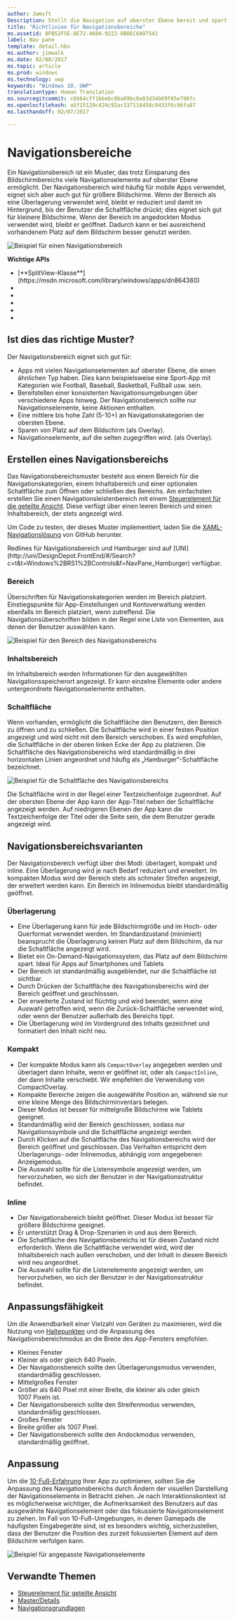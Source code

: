 ```yaml
---
author: Jwmsft
Description: Stellt die Navigation auf oberster Ebene bereit und spart gleichzeitig Platz auf dem Bildschirm.
title: "Richtlinien für Navigationsbereiche"
ms.assetid: 8FB52F5E-8E72-4604-9222-0B0EC6A97541
label: Nav pane
template: detail.hbs
ms.author: jimwalk
ms.date: 02/08/2017
ms.topic: article
ms.prod: windows
ms.technology: uwp
keywords: "Windows 10, UWP"
translationtype: Human Translation
ms.sourcegitcommit: c6b64cff1bbebc8ba69bc6e03d34b69f85e798fc
ms.openlocfilehash: a5f15129c424c92ac537116458c8433f6c96fa87
ms.lasthandoff: 02/07/2017

---
```

# <a name="nav-panes"></a>Navigationsbereiche

<link rel="stylesheet" href="https://az835927.vo.msecnd.net/sites/uwp/Resources/css/custom.css"> 

Ein Navigationsbereich ist ein Muster, das trotz Einsparung des Bildschirmbereichs viele Navigationselemente auf oberster Ebene ermöglicht. Der Navigationsbereich wird häufig für mobile Apps verwendet, eignet sich aber auch gut für größere Bildschirme. Wenn der Bereich als eine Überlagerung verwendet wird, bleibt er reduziert und damit im Hintergrund, bis der Benutzer die Schaltfläche drückt; dies eignet sich gut für kleinere Bildschirme. Wenn der Bereich im angedockten Modus verwendet wird, bleibt er geöffnet. Dadurch kann er bei ausreichend vorhandenem Platz auf dem Bildschirm besser genutzt werden.

![Beispiel für einen Navigationsbereich](images/navHero.png)

<div class="important-apis" >
<b>Wichtige APIs</b><br/>
<ul>
<li>[**SplitView-Klasse**](https://msdn.microsoft.com/library/windows/apps/dn864360)</li>
<li> </li>
<li> </li>
<li> </li>
<li> </li>
<li> </li>
</ul>
</div>


## <a name="is-this-the-right-pattern"></a>Ist dies das richtige Muster?

Der Navigationsbereich eignet sich gut für:

-   Apps mit vielen Navigationselementen auf oberster Ebene, die einen ähnlichen Typ haben. Dies kann beispielsweise eine Sport-App mit Kategorien wie Football, Baseball, Basketball, Fußball usw. sein.
-   Bereitstellen einer konsistenten Navigationsumgebungen über verschiedene Apps hinweg. Der Navigationsbereich sollte nur Navigationselemente, keine Aktionen enthalten.
-   Eine mittlere bis hohe Zahl (5-10+) an Navigationskategorien der obersten Ebene.
-   Sparen von Platz auf dem Bildschirm (als Overlay).
-   Navigationselemente, auf die selten zugegriffen wird. (als Overlay).

## <a name="building-a-nav-pane"></a>Erstellen eines Navigationsbereichs

Das Navigationsbereichsmuster besteht aus einem Bereich für die Navigationskategorien, einem Inhaltsbereich und einer optionalen Schaltfläche zum Öffnen oder schließen des Bereichs. Am einfachsten erstellen Sie einen Navigationsleistenbereich mit einem [Steuerelement für die geteilte Ansicht](split-view.md). Diese verfügt über einen leeren Bereich und einen Inhaltsbereich, der stets angezeigt wird.

Um Code zu testen, der dieses Muster implementiert, laden Sie die [XAML-Navigationslösung](https://github.com/Microsoft/Windows-universal-samples/tree/master/Samples/XamlNavigation) von GitHub herunter.

<div class="microsoft-internal-note">
Redlines für Navigationsbereich und Hamburger sind auf [UNI](http://uni/DesignDepot.FrontEnd/#/Search?c=t&t=Windows%2BRS1%2BControls&f=NavPane_Hamburger) verfügbar.
</div>

### <a name="pane"></a>Bereich

Überschriften für Navigationskategorien werden im Bereich platziert. Einstiegspunkte für App-Einstellungen und Kontoverwaltung werden ebenfalls im Bereich platziert, wenn zutreffend. Die Navigationsüberschriften bilden in der Regel eine Liste von Elementen, aus denen der Benutzer auswählen kann.

![Beispiel für den Bereich des Navigationsbereichs](images/nav_pane_expanded.png)

### <a name="content-area"></a>Inhaltsbereich

Im Inhaltsbereich werden Informationen für den ausgewählten Navigationsspeicherort angezeigt. Er kann einzelne Elemente oder andere untergeordnete Navigationselemente enthalten.

### <a name="button"></a>Schaltfläche

Wenn vorhanden, ermöglicht die Schaltfläche den Benutzern, den Bereich zu öffnen und zu schließen. Die Schaltfläche wird in einer festen Position angezeigt und wird nicht mit dem Bereich verschoben. Es wird empfohlen, die Schaltfläche in der oberen linken Ecke der App zu platzieren. Die Schaltfläche des Navigationsbereichs wird standardmäßig in drei horizontalen Linien angeordnet und häufig als „Hamburger“-Schaltfläche bezeichnet.

![Beispiel für die Schaltfläche des Navigationsbereichs](images/nav_button.png)

Die Schaltfläche wird in der Regel einer Textzeichenfolge zugeordnet. Auf der obersten Ebene der App kann der App-Titel neben der Schaltfläche angezeigt werden. Auf niedrigeren Ebenen der App kann die Textzeichenfolge der Titel oder die Seite sein, die dem Benutzer gerade angezeigt wird.

## <a name="nav-pane-variations"></a>Navigationsbereichsvarianten

Der Navigationsbereich verfügt über drei Modi: überlagert, kompakt und inline. Eine Überlagerung wird je nach Bedarf reduziert und erweitert. Im kompakten Modus wird der Bereich stets als schmaler Streifen angezeigt, der erweitert werden kann. Ein Bereich im Inlinemodus bleibt standardmäßig geöffnet.

### <a name="overlay"></a>Überlagerung

-   Eine Überlagerung kann für jede Bildschirmgröße und im Hoch- oder Querformat verwendet werden. Im Standardzustand (minimiert) beansprucht die Überlagerung keinen Platz auf dem Bildschirm, da nur die Schaltfläche angezeigt wird.
-   Bietet ein On-Demand-Navigationssystem, das Platz auf dem Bildschirm spart. Ideal für Apps auf Smartphones und Tablets
-   Der Bereich ist standardmäßig ausgeblendet, nur die Schaltfläche ist sichtbar.
-   Durch Drücken der Schaltfläche des Navigationsbereichs wird der Bereich geöffnet und geschlossen.
-   Der erweiterte Zustand ist flüchtig und wird beendet, wenn eine Auswahl getroffen wird, wenn die Zurück-Schaltfläche verwendet wird, oder wenn der Benutzer außerhalb des Bereichs tippt.
-   Die Überlagerung wird im Vordergrund des Inhalts gezeichnet und formatiert den Inhalt nicht neu.

### <a name="compact"></a>Kompakt

-   Der kompakte Modus kann als `CompactOverlay` angegeben werden und überlagert dann Inhalte, wenn er geöffnet ist, oder als `CompactInline`, der dann Inhalte verschiebt. Wir empfehlen die Verwendung von CompactOverlay.
-   Kompakte Bereiche zeigen die ausgewählte Position an, während sie nur eine kleine Menge des Bildschirminventars belegen.
-   Dieser Modus ist besser für mittelgroße Bildschirme wie Tablets geeignet.
-   Standardmäßig wird der Bereich geschlossen, sodass nur Navigationssymbole und die Schaltfläche angezeigt werden.
-   Durch Klicken auf die Schaltfläche des Navigationsbereichs wird der Bereich geöffnet und geschlossen. Das Verhalten entspricht dem Überlagerungs- oder Inlinemodus, abhängig vom angegebenen Anzeigemodus.
-   Die Auswahl sollte für die Listensymbole angezeigt werden, um hervorzuheben, wo sich der Benutzer in der Navigationsstruktur befindet.

### <a name="inline"></a>Inline

-   Der Navigationsbereich bleibt geöffnet. Dieser Modus ist besser für größere Bildschirme geeignet.
-   Er unterstützt Drag & Drop-Szenarien in und aus dem Bereich.
-   Die Schaltfläche des Navigationsbereichs ist für diesen Zustand nicht erforderlich. Wenn die Schaltfläche verwendet wird, wird der Inhaltsbereich nach außen verschoben, und der Inhalt in diesem Bereich wird neu angeordnet.
-   Die Auswahl sollte für die Listenelemente angezeigt werden, um hervorzuheben, wo sich der Benutzer in der Navigationsstruktur befindet.

## <a name="adaptability"></a>Anpassungsfähigkeit

Um die Anwendbarkeit einer Vielzahl von Geräten zu maximieren, wird die Nutzung von [Haltepunkten](../layout/screen-sizes-and-breakpoints-for-responsive-design.md) und die Anpassung des Navigationsbereichmodus an die Breite des App-Fensters empfohlen.
-   Kleines Fenster
   -   Kleiner als oder gleich 640 Pixeln.
   -   Der Navigationsbereich sollte den Überlagerungsmodus verwenden, standardmäßig geschlossen.
-   Mittelgroßes Fenster
   -   Größer als 640 Pixel mit einer Breite, die kleiner als oder gleich 1007 Pixeln ist.
   -   Der Navigationsbereich sollte den Streifenmodus verwenden, standardmäßig geschlossen.
-   Großes Fenster
   -   Breite größer als 1007 Pixel.
   -   Der Navigationsbereich sollte den Andockmodus verwenden, standardmäßig geöffnet.

## <a name="tailoring"></a>Anpassung

Um die [10-Fuß-Erfahrung](http://go.microsoft.com/fwlink/?LinkId=760736) Ihrer App zu optimieren, sollten Sie die Anpassung des Navigationsbereichs durch Ändern der visuellen Darstellung der Navigationselemente in Betracht ziehen. Je nach Interaktionskontext ist es möglicherweise wichtiger, die Aufmerksamkeit des Benutzers auf das ausgewählte Navigationselement oder das fokussierte Navigationselement zu ziehen. Im Fall von 10-Fuß-Umgebungen, in denen Gamepads die häufigsten Eingabegeräte sind, ist es besonders wichtig, sicherzustellen, dass der Benutzer die Position des zurzeit fokussierten Element auf dem Bildschirm verfolgen kann.

![Beispiel für angepasste Navigationselemente](images/nav_item_states.png)

## <a name="related-topics"></a>Verwandte Themen

* [Steuerelement für geteilte Ansicht](split-view.md)
* [Master/Details](master-details.md)
* [Navigationsgrundlagen](https://msdn.microsoft.com/library/windows/apps/dn958438)
 

 


